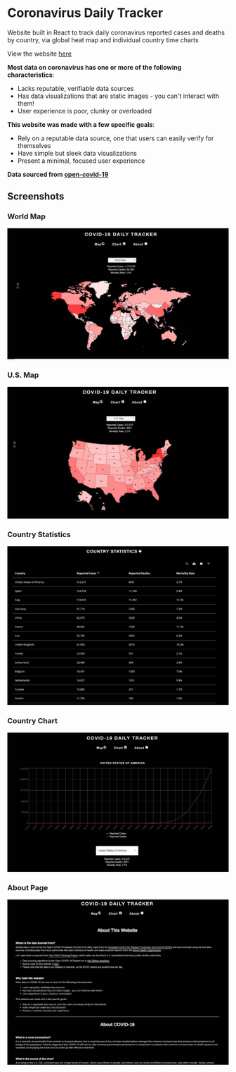 # Coronavirus Daily Tracker

Website built in React to track daily coronavirus reported cases and deaths by country, via global heat map
and individual country time charts

View the website [here](https://www.coronavirusdailytracker.info/)

**Most data on coronavirus has one or more of the following characteristics**:
- Lacks reputable, verifiable data sources
- Has data visualizations that are static images - you can't interact with them!
- User experience is poor, clunky or overloaded

**This website was made with a few specific goals**:
- Rely on a reputable data source, one that users can easily verify for themselves
- Have simple but sleek data visualizations
- Present a minimal, focused user experience

**Data sourced from [open-covid-19](https://github.com/open-covid-19/data)**

## Screenshots

### World Map

![World Map](screenshots/world-map.jpg)


### U.S. Map

![U.S. Map](screenshots/us-map.jpg)


### Country Statistics

![Country Statistics](screenshots/country-stats.jpg)


### Country Chart

![Country Chart](screenshots/country-chart-us.jpg)


### About Page

![About Page](screenshots/about-page.jpg)
